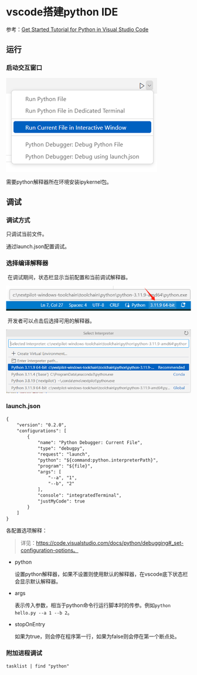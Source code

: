 # vscode搭建python IDE

参考：[Get Started Tutorial for Python in Visual Studio Code](https://code.visualstudio.com/docs/python/python-tutorial)



## 运行

### 启动交互窗口



![image-20240610211827896](imgs/image-20240610211827896.png)

需要python解释器所在环境安装ipykernel包。

## 调试

### 调试方式

只调试当前文件。

通过launch.json配置调试。





### 选择编译解释器

​		在调试期间，状态栏显示当前配置和当前调试解释器。

![image-20240610212925420](imgs/image-20240610212925420.png)

​		开发者可以点击后选择可用的解释器。

![image-20240610212520618](imgs/image-20240610212520618.png)



### launch.json

```shell
{
    "version": "0.2.0",
    "configurations": [
        {
            "name": "Python Debugger: Current File",
            "type": "debugpy",
            "request": "launch",
            "python": "${command:python.interpreterPath}",
            "program": "${file}",
            "args": [
                "--a", "1",
                "--b", "2"
            ], 
            "console": "integratedTerminal",
            "justMyCode": true
        }
    ]
}
```



各配置选项解释：

> 详见：https://code.visualstudio.com/docs/python/debugging#_set-configuration-options。

- python

  设置python解释器，如果不设置则使用默认的解释器，在vscode底下状态栏会显示默认解释器。

- args

  表示传入参数，相当于python命令行运行脚本时的传参。例如`python hello.py --a 1 --b 2`。

- stopOnEntry

  如果为true，则会停在程序第一行，如果为false则会停在第一个断点处。



### 附加进程调试

```shell
tasklist | find "python"
```

